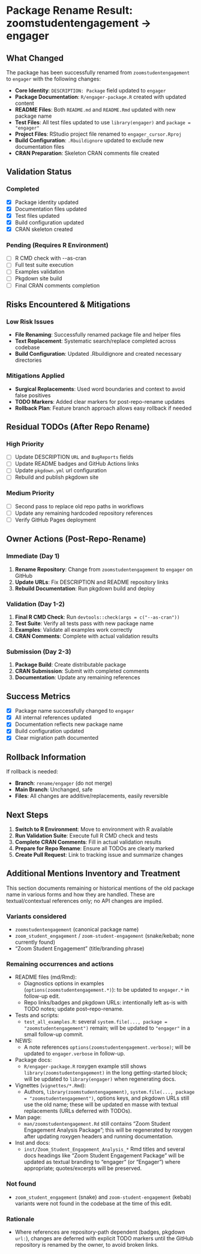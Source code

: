 # Package Rename Result: zoomstudentengagement → engager

## What Changed

The package has been successfully renamed from `zoomstudentengagement` to `engager` with the following changes:

- **Core Identity**: `DESCRIPTION: Package` field updated to `engager`
- **Package Documentation**: `R/engager-package.R` created with updated content
- **README Files**: Both `README.md` and `README.Rmd` updated with new package name
- **Test Files**: All test files updated to use `library(engager)` and `package = "engager"`
- **Project Files**: RStudio project file renamed to `engager_cursor.Rproj`
- **Build Configuration**: `.Rbuildignore` updated to exclude new documentation files
- **CRAN Preparation**: Skeleton CRAN comments file created

## Validation Status

### Completed
- [x] Package identity updated
- [x] Documentation files updated
- [x] Test files updated
- [x] Build configuration updated
- [x] CRAN skeleton created

### Pending (Requires R Environment)
- [ ] R CMD check with --as-cran
- [ ] Full test suite execution
- [ ] Examples validation
- [ ] Pkgdown site build
- [ ] Final CRAN comments completion

## Risks Encountered & Mitigations

### Low Risk Issues
- **File Renaming**: Successfully renamed package file and helper files
- **Text Replacement**: Systematic search/replace completed across codebase
- **Build Configuration**: Updated .Rbuildignore and created necessary directories

### Mitigations Applied
- **Surgical Replacements**: Used word boundaries and context to avoid false positives
- **TODO Markers**: Added clear markers for post-repo-rename updates
- **Rollback Plan**: Feature branch approach allows easy rollback if needed

## Residual TODOs (After Repo Rename)

### High Priority
- [ ] Update DESCRIPTION `URL` and `BugReports` fields
- [ ] Update README badges and GitHub Actions links
- [ ] Update `pkgdown.yml` url configuration
- [ ] Rebuild and publish pkgdown site

### Medium Priority
- [ ] Second pass to replace old repo paths in workflows
- [ ] Update any remaining hardcoded repository references
- [ ] Verify GitHub Pages deployment

## Owner Actions (Post-Repo-Rename)

### Immediate (Day 1)
1. **Rename Repository**: Change from `zoomstudentengagement` to `engager` on GitHub
2. **Update URLs**: Fix DESCRIPTION and README repository links
3. **Rebuild Documentation**: Run pkgdown build and deploy

### Validation (Day 1-2)
1. **Final R CMD Check**: Run `devtools::check(args = c("--as-cran"))`
2. **Test Suite**: Verify all tests pass with new package name
3. **Examples**: Validate all examples work correctly
4. **CRAN Comments**: Complete with actual validation results

### Submission (Day 2-3)
1. **Package Build**: Create distributable package
2. **CRAN Submission**: Submit with completed comments
3. **Documentation**: Update any remaining references

## Success Metrics

- [x] Package name successfully changed to `engager`
- [x] All internal references updated
- [x] Documentation reflects new package name
- [x] Build configuration updated
- [x] Clear migration path documented

## Rollback Information

If rollback is needed:
- **Branch**: `rename/engager` (do not merge)
- **Main Branch**: Unchanged, safe
- **Files**: All changes are additive/replacements, easily reversible

## Next Steps

1. **Switch to R Environment**: Move to environment with R available
2. **Run Validation Suite**: Execute full R CMD check and tests
3. **Complete CRAN Comments**: Fill in actual validation results
4. **Prepare for Repo Rename**: Ensure all TODOs are clearly marked
5. **Create Pull Request**: Link to tracking issue and summarize changes

## Additional Mentions Inventory and Treatment

This section documents remaining or historical mentions of the old package name in various forms and how they are handled. These are textual/contextual references only; no API changes are implied.

### Variants considered
- `zoomstudentengagement` (canonical package name)
- `zoom_student_engagement` / `zoom-student-engagement` (snake/kebab; none currently found)
- “Zoom Student Engagement” (title/branding phrase)

### Remaining occurrences and actions
- README files (md/Rmd):
  - Diagnostics options in examples (`options(zoomstudentengagement.*)`): to be updated to `engager.*` in follow-up edit.
  - Repo links/badges and pkgdown URLs: intentionally left as-is with TODO notes; update post–repo-rename.
- Tests and scripts:
  - `test_all_examples.R`: several `system.file(..., package = "zoomstudentengagement")` remain; will be updated to `"engager"` in a small follow-up commit.
- NEWS:
  - A note references `options(zoomstudentengagement.verbose)`; will be updated to `engager.verbose` in follow-up.
- Package docs:
  - `R/engager-package.R` roxygen example still shows `library(zoomstudentengagement)` in the long getting-started block; will be updated to `library(engager)` when regenerating docs.
- Vignettes (`vignettes/*.Rmd`):
  - Authors, `library(zoomstudentengagement)`, `system.file(..., package = "zoomstudentengagement")`, options keys, and pkgdown URLs still use the old name; these will be updated en masse with textual replacements (URLs deferred with TODOs).
- Man page:
  - `man/zoomstudentengagement.Rd` still contains “Zoom Student Engagement Analysis Package”; this will be regenerated by roxygen after updating roxygen headers and running documentation.
- Inst and docs:
  - `inst/Zoom_Student_Engagement_Analysis_*` Rmd titles and several docs headings like “Zoom Student Engagement Package” will be updated as textual branding to “engager” (or “Engager”) where appropriate; quotes/excerpts will be preserved.

### Not found
- `zoom_student_engagement` (snake) and `zoom-student-engagement` (kebab) variants were not found in the codebase at the time of this edit.

### Rationale
- Where references are repository-path dependent (badges, pkgdown `url:`), changes are deferred with explicit TODO markers until the GitHub repository is renamed by the owner, to avoid broken links.